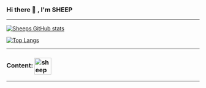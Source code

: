 ### Hi there 👋 , I'm SHEEP 


---

[![Sheeps GitHub stats](https://github-readme-stats.vercel.app/api?username=sheep3917&theme=radical)](https://github.com/sheep3917)

[![Top Langs](https://github-readme-stats.vercel.app/api/top-langs/?username=sheep3917&layout=compact&theme=radical)](https://github.com/sheep3917)

---

### Content: [<img align="center" alt="sheep3917 | YouTube" width="44px" src="https://cdn.jsdelivr.net/npm/simple-icons@v3/icons/twitch.svg" />][Twitch]

---



[website]: https://discord.gg/Uf3pycqG/
[QBCore]: https://discord.gg/qbcore
[Twitch]: https://www.twitch.tv/sheep3917
